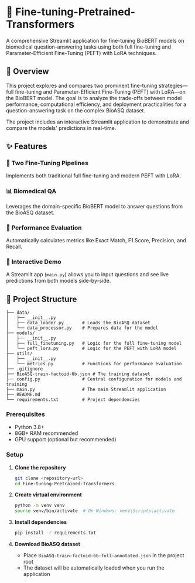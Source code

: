 # 🧬 Fine-tuning-Pretrained-Transformers
A comprehensive Streamlit application for fine-tuning BioBERT models on biomedical question-answering tasks using both full fine-tuning and Parameter-Efficient Fine-Tuning (PEFT) with LoRA techniques.

## 🎯 Overview

This project explores and compares two prominent fine-tuning strategies—full fine-tuning and Parameter-Efficient Fine-Tuning (PEFT) with LoRA—on the BioBERT model. The goal is to analyze the trade-offs between model performance, computational efficiency, and deployment practicalities for a question-answering task on the complex BioASQ dataset.

The project includes an interactive Streamlit application to demonstrate and compare the models' predictions in real-time.

## ✨ Features

### 🚀 **Two Fine-Tuning Pipelines**
Implements both traditional full fine-tuning and modern PEFT with LoRA.

### 📊 **Biomedical QA**
Leverages the domain-specific BioBERT model to answer questions from the BioASQ dataset.

### 🔬 **Performance Evaluation**
Automatically calculates metrics like Exact Match, F1 Score, Precision, and Recall.

### 🎨 **Interactive Demo**
A Streamlit app (`main.py`) allows you to input questions and see live predictions from both models side-by-side.

## 📂 Project Structure
```
├── data/
│   ├── __init__.py
│   ├── data_loader.py       # Loads the BioASQ dataset
│   └── data_processor.py    # Prepares data for the model
├── models/
│   ├── __init__.py
│   ├── full_finetuning.py   # Logic for the full fine-tuning model
│   └── peft_lora.py         # Logic for the PEFT with LoRA model
├── utils/
│   ├── __init__.py
│   └── metrics.py           # Functions for performance evaluation
├── .gitignore
├── BioASQ-train-factoid-6b.json # The training dataset
├── config.py                # Central configuration for models and training
├── main.py                  # The main Streamlit application
├── README.md
└── requirements.txt         # Project dependencies
```
### Prerequisites
- Python 3.8+
- 8GB+ RAM recommended
- GPU support (optional but recommended)

### Setup

1. **Clone the repository**
   ```bash
   git clone <repository-url>
   cd Fine-tuning-Pretrained-Transformers
   ```

2. **Create virtual environment**
   ```bash
   python -m venv venv
   source venv/bin/activate  # On Windows: venv\Scripts\activate
   ```

3. **Install dependencies**
   ```bash
   pip install -r requirements.txt
   ```

4. **Download BioASQ dataset**
   - Place `BioASQ-train-factoid-6b-full-annotated.json` in the project root
   - The dataset will be automatically loaded when you run the application

